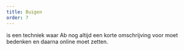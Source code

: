 ```yaml
---
title: Buigen
order: 7
---
```


is een techniek waar Ab nog altijd een korte omschrijving voor moet bedenken en daarna online moet zetten.
